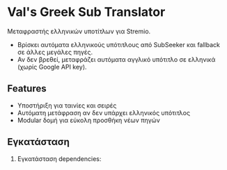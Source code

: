 # Val's Greek Sub Translator

Μεταφραστής ελληνικών υποτίτλων για Stremio.
- Βρίσκει αυτόματα ελληνικούς υπότιτλους από SubSeeker και fallback σε άλλες μεγάλες πηγές.
- Αν δεν βρεθεί, μεταφράζει αυτόματα αγγλικό υπότιτλο σε ελληνικά (χωρίς Google API key).

## Features
- Υποστήριξη για ταινίες και σειρές
- Αυτόματη μετάφραση αν δεν υπάρχει ελληνικός υπότιτλος
- Modular δομή για εύκολη προσθήκη νέων πηγών

## Εγκατάσταση
1. Εγκατάσταση dependencies:
